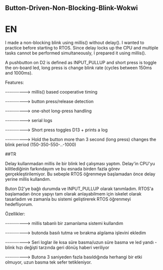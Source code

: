## Button-Driven-Non-Blocking-Blink-Wokwi
# EN
I made a non-blocking blink using millis() without delay(). I wanted to practice before starting to RTOS. Since delay locks up the CPU and multiple tasks cannot be performed simultaneously, I prepared it using millis().

A pushbutton on D2 is defined as INPUT_PULLUP and short press is toggle the on-board led, long press is change blink rate (cycles between 150ms and 1000ms).

Features:

----------> millis() based cooperative timing

----------> button press/release detection

----------> one-shot long-press handling

----------> serial logs

----------> Short press toggles D13 + prints a log

----------> Hold the button more than 3 second (long press) changes the blink period (150-350-550-..-1000)




##TR

Delay kullanmadan millis ile bir blink led çalışması yaptım. Delay'in CPU'yu kilitlediğinin farkındayım ve bu esnada birden fazla görev gerçekleştirilemiyor. Bu sebeple RTOS öğrenmeye başlamadan önce delay yerine millis kullandım.

Buton D2'ye bağlı durumda ve INPUT_PULLUP olarak tanımladım. RTOS'a başlamadan önce yapıyı tam olarak anlayabilmem için iskelet olarak tasarladım ve zamanla bu sistemi geliştirerek RTOS öğrenmeyi hedefliyorum.

Özellikler:

----------> millis tabanlı bir zamanlama sistemi kullandım

----------> butonda basılı tutma ve bırakma algılama işlevini ekledim

----------> Seri loglar ile kısa süre basma/uzun süre basma ve led yandı - blink hızı değişti tarzında geri dönüş haberi veriliyor

----------> Butona 3 saniyeden fazla basıldığında herhangi bir etki olmuyor, uzun basma tek sefer tetikleniyor.
